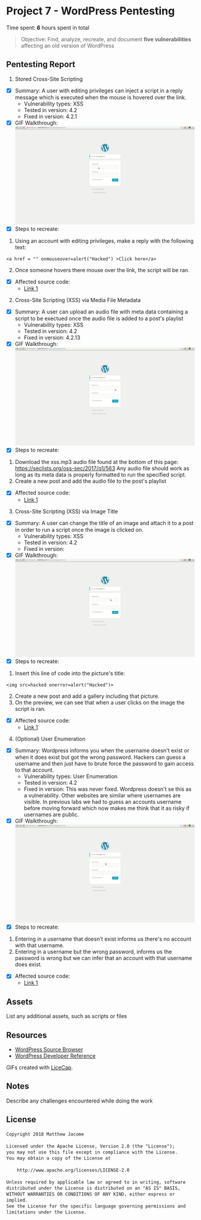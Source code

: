 # Project 7 - WordPress Pentesting

Time spent: **6** hours spent in total

> Objective: Find, analyze, recreate, and document **five vulnerabilities** affecting an old version of WordPress

## Pentesting Report

1. Stored Cross-Site Scripting
  - [x] Summary: A user with editing privileges can inject a script in a reply message which is executed when the mouse is hovered over the link.
    - Vulnerability types: XSS
    - Tested in version: 4.2
    - Fixed in version: 4.2.1
  - [x] GIF Walkthrough: ![](xss1.gif)
  - [x] Steps to recreate:
  1. Using an account with editing privileges, make a reply with the following text:
  ```
  <a href = "" onmouseover=alert("Hacked") >Click here</a>
  ```
  2. Once someone hovers there mouse over the link, the script will be ran.
  - [x] Affected source code:
    - [Link 1](https://core.trac.wordpress.org/browser/tags/4.2/src/wp-includes/comment-template.php)
2. Cross-Site Scripting (XSS) via Media File Metadata
  - [x] Summary: A user can upload an audio file with meta data containing a script to be exectued once the audio file is added to a post's playlist
    - Vulnerability types: XSS
    - Tested in version: 4.2
    - Fixed in version: 4.2.13
  - [x] GIF Walkthrough: ![](audioxss1.gif)
  - [x] Steps to recreate:
  1. Download the xss.mp3 audio file found at the bottom of this page: https://seclists.org/oss-sec/2017/q1/563
  Any audio file should work as long as its meta data is properly formatted to run the specified script.
  2. Create a new post and add the audio file to the post's playlist
  
  - [x] Affected source code:
    - [Link 1](https://github.com/WordPress/WordPress/commit/28f838ca3ee205b6f39cd2bf23eb4e5f52796bd7)
3. Cross-Site Scripting (XSS) via Image Title
  - [x] Summary: A user can change the title of an image and attach it to a post in order to run a script once the image is clicked on. 
    - Vulnerability types: XSS
    - Tested in version: 4.2
    - Fixed in version: 
  - [x] GIF Walkthrough: ![](imagexss1.gif)
  - [x] Steps to recreate: 
  1. Insert this line of code into the picture's title:
  ```
  <img src=hacked onerror=alert("Hacked")>
  ```
  2. Create a new post and add a gallery including that picture.
  3. On the preview, we can see that when a user clicks on the image the script is ran. 
  
  - [x] Affected source code:
    - [Link 1](https://core.trac.wordpress.org/browser/tags/4.2/src/wp-content/themes/twentyfifteen/image.php)
4. (Optional) User Enumeration
  - [x] Summary: Wordpress informs you when the username doesn't exist or when it does exist but got the wrong password. Hackers can guess a username and then just have to brute force the password to gain access to that account. 
    - Vulnerability types: User Enumeration
    - Tested in version: 4.2
    - Fixed in version: This was never fixed. Wordpress doesn't se this as a vulnerability. Other websites are similar where usernames are visible. In previous labs we had to guess an accounts username before moving forward which now makes me think that it as risky if usernames are public. 
  - [x] GIF Walkthrough: ![](users.gif)
  - [x] Steps to recreate: 
  1. Entering in a username that doesn't exist informs us there's no account with that username.
  2. Entering in a username but the wrong password, informs us the password is wrong but we can infer that an account with that username does exist. 
  - [x] Affected source code:
    - [Link 1](https://core.trac.wordpress.org/browser/tags/4.2/src/wp-includes/user.php)

## Assets

List any additional assets, such as scripts or files

## Resources

- [WordPress Source Browser](https://core.trac.wordpress.org/browser/)
- [WordPress Developer Reference](https://developer.wordpress.org/reference/)

GIFs created with [LiceCap](http://www.cockos.com/licecap/).

## Notes

Describe any challenges encountered while doing the work

## License

    Copyright 2018 Matthew Jacome

    Licensed under the Apache License, Version 2.0 (the "License");
    you may not use this file except in compliance with the License.
    You may obtain a copy of the License at

        http://www.apache.org/licenses/LICENSE-2.0

    Unless required by applicable law or agreed to in writing, software
    distributed under the License is distributed on an "AS IS" BASIS,
    WITHOUT WARRANTIES OR CONDITIONS OF ANY KIND, either express or implied.
    See the License for the specific language governing permissions and
    limitations under the License.
